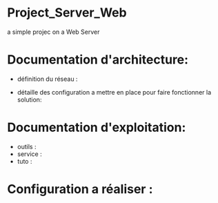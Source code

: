 # Project_Server_Web
a simple projec on a Web Server

# Documentation d'architecture:
- définition du réseau :

- détaille des configuration a mettre en place pour faire fonctionner la solution:

# Documentation d'exploitation:
- outils :
- service :
- tuto :

# Configuration a réaliser :




